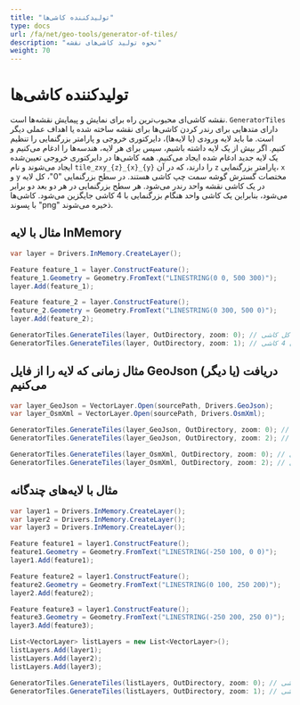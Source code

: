 ```yaml
---
title: "تولیدکننده کاشی‌ها"
type: docs
url: /fa/net/geo-tools/generator-of-tiles/
description: "نحوه تولید کاشی‌های نقشه"
weight: 70
---
```


# تولیدکننده کاشی‌ها

نقشه کاشی‌ای محبوب‌ترین راه برای نمایش و پیمایش نقشه‌ها است. `GeneratorTiles` دارای متدهایی برای رندر کردن کاشی‌ها برای نقشه ساخته شده یا اهداف عملی دیگر است.
ما باید لایه ورودی (یا لایه‌ها)، دایرکتوری خروجی و پارامتر بزرگنمایی را تنظیم کنیم. اگر بیش از یک لایه داشته باشیم، سپس برای هر لایه، هندسه‌ها را ادغام می‌کنیم و یک لایه جدید ادغام شده ایجاد می‌کنیم. همه کاشی‌ها در دایرکتوری خروجی تعیین‌شده ایجاد می‌شوند و نام `tile_zxy_{z}_{x}_{y}` را دارند، که در آن `z` پارامتر بزرگنمایی، `x` و `y` مختصات گسترش گوشه سمت چپ کاشی هستند. در سطح بزرگنمایی "0"، کل لایه در یک کاشی نقشه واحد رندر می‌شود. هر سطح بزرگنمایی در هر دو بعد دو برابر می‌شود، بنابراین یک کاشی واحد هنگام بزرگنمایی با 4 کاشی جایگزین می‌شود. کاشی‌ها با پسوند "png" ذخیره می‌شوند.

## مثال با لایه InMemory
```csharp
var layer = Drivers.InMemory.CreateLayer();

Feature feature_1 = layer.ConstructFeature();
feature_1.Geometry = Geometry.FromText("LINESTRING(0 0, 500 300)");
layer.Add(feature_1);

Feature feature_2 = layer.ConstructFeature();
feature_2.Geometry = Geometry.FromText("LINESTRING(0 300, 500 0)");
layer.Add(feature_2);

GeneratorTiles.GenerateTiles(layer, OutDirectory, zoom: 0); // برای دیدن کل کاشی
GeneratorTiles.GenerateTiles(layer, OutDirectory, zoom: 1); // برای دیدن 4 کاشی
```

## مثال زمانی که لایه را از فایل GeoJson (یا دیگر) دریافت می‌کنیم

```csharp
var layer_GeoJson = VectorLayer.Open(sourcePath, Drivers.GeoJson);
var layer_OsmXml = VectorLayer.Open(sourcePath, Drivers.OsmXml);

GeneratorTiles.GenerateTiles(layer_GeoJson, OutDirectory, zoom: 0); // برای دیدن کل کاشی
GeneratorTiles.GenerateTiles(layer_GeoJson, OutDirectory, zoom: 2); // برای دیدن 16 کاشی

GeneratorTiles.GenerateTiles(layer_OsmXml, OutDirectory, zoom: 0); // برای دیدن کل کاشی
GeneratorTiles.GenerateTiles(layer_OsmXml, OutDirectory, zoom: 2); // برای دیدن 16 کاشی
```

## مثال با لایه‌های چندگانه

```csharp
var layer1 = Drivers.InMemory.CreateLayer();
var layer2 = Drivers.InMemory.CreateLayer();
var layer3 = Drivers.InMemory.CreateLayer();

Feature feature1 = layer1.ConstructFeature();
feature1.Geometry = Geometry.FromText("LINESTRING(-250 100, 0 0)");
layer1.Add(feature1);

Feature feature2 = layer1.ConstructFeature();
feature2.Geometry = Geometry.FromText("LINESTRING(0 100, 250 200)");
layer2.Add(feature2);

Feature feature3 = layer1.ConstructFeature();
feature3.Geometry = Geometry.FromText("LINESTRING(-250 200, 250 0)");
layer3.Add(feature3);

List<VectorLayer> listLayers = new List<VectorLayer>();
listLayers.Add(layer1);
listLayers.Add(layer2);
listLayers.Add(layer3);

GeneratorTiles.GenerateTiles(listLayers, OutDirectory, zoom: 0); // برای دیدن کل کاشی
GeneratorTiles.GenerateTiles(listLayers, OutDirectory, zoom: 1); // برای دیدن 4 کاشی
```
